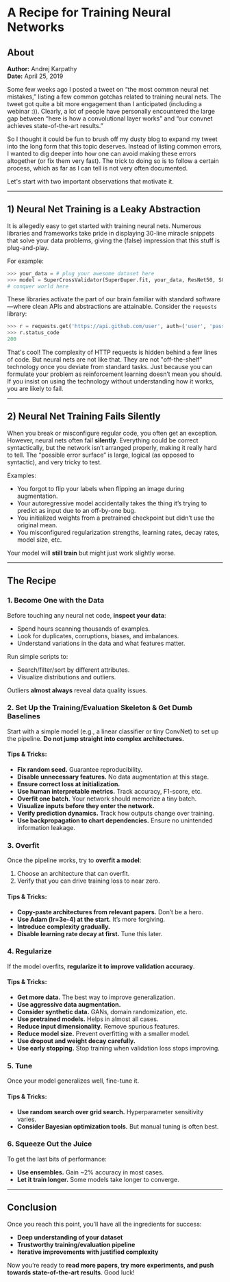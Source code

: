 # A Recipe for Training Neural Networks

## About

**Author:** Andrej Karpathy  
**Date:** April 25, 2019  

Some few weeks ago I posted a tweet on “the most common neural net mistakes,” listing a few common gotchas related to training neural nets. The tweet got quite a bit more engagement than I anticipated (including a webinar :)). Clearly, a lot of people have personally encountered the large gap between “here is how a convolutional layer works” and “our convnet achieves state-of-the-art results.”

So I thought it could be fun to brush off my dusty blog to expand my tweet into the long form that this topic deserves. Instead of listing common errors, I wanted to dig deeper into how one can avoid making these errors altogether (or fix them very fast). The trick to doing so is to follow a certain process, which as far as I can tell is not very often documented.

Let's start with two important observations that motivate it.

---

## 1) Neural Net Training is a Leaky Abstraction

It is allegedly easy to get started with training neural nets. Numerous libraries and frameworks take pride in displaying 30-line miracle snippets that solve your data problems, giving the (false) impression that this stuff is plug-and-play.

For example:

```python
>>> your_data = # plug your awesome dataset here
>>> model = SuperCrossValidator(SuperDuper.fit, your_data, ResNet50, SGDOptimizer)
# conquer world here
```

These libraries activate the part of our brain familiar with standard software—where clean APIs and abstractions are attainable. Consider the `requests` library:

```python
>>> r = requests.get('https://api.github.com/user', auth=('user', 'pass'))
>>> r.status_code
200
```

That's cool! The complexity of HTTP requests is hidden behind a few lines of code. But neural nets are not like that. They are not "off-the-shelf" technology once you deviate from standard tasks. Just because you can formulate your problem as reinforcement learning doesn’t mean you should. If you insist on using the technology without understanding how it works, you are likely to fail.

---

## 2) Neural Net Training Fails Silently

When you break or misconfigure regular code, you often get an exception. However, neural nets often fail **silently**. Everything could be correct syntactically, but the network isn’t arranged properly, making it really hard to tell. The “possible error surface” is large, logical (as opposed to syntactic), and very tricky to test.

Examples:
- You forgot to flip your labels when flipping an image during augmentation.
- Your autoregressive model accidentally takes the thing it’s trying to predict as input due to an off-by-one bug.
- You initialized weights from a pretrained checkpoint but didn’t use the original mean.
- You misconfigured regularization strengths, learning rates, decay rates, model size, etc.

Your model will **still train** but might just work slightly worse.

---

## The Recipe

### 1. Become One with the Data

Before touching any neural net code, **inspect your data**:
- Spend hours scanning thousands of examples.
- Look for duplicates, corruptions, biases, and imbalances.
- Understand variations in the data and what features matter.

Run simple scripts to:
- Search/filter/sort by different attributes.
- Visualize distributions and outliers.

Outliers **almost always** reveal data quality issues.

### 2. Set Up the Training/Evaluation Skeleton & Get Dumb Baselines

Start with a simple model (e.g., a linear classifier or tiny ConvNet) to set up the pipeline. **Do not jump straight into complex architectures.**

#### Tips & Tricks:
- **Fix random seed.** Guarantee reproducibility.
- **Disable unnecessary features.** No data augmentation at this stage.
- **Ensure correct loss at initialization.**
- **Use human interpretable metrics.** Track accuracy, F1-score, etc.
- **Overfit one batch.** Your network should memorize a tiny batch.
- **Visualize inputs before they enter the network.**
- **Verify prediction dynamics.** Track how outputs change over training.
- **Use backpropagation to chart dependencies.** Ensure no unintended information leakage.

### 3. Overfit

Once the pipeline works, try to **overfit a model**:
1. Choose an architecture that can overfit.
2. Verify that you can drive training loss to near zero.

#### Tips & Tricks:
- **Copy-paste architectures from relevant papers.** Don’t be a hero.
- **Use Adam (lr=3e-4) at the start.** It’s more forgiving.
- **Introduce complexity gradually.**
- **Disable learning rate decay at first.** Tune this later.

### 4. Regularize

If the model overfits, **regularize it to improve validation accuracy**.

#### Tips & Tricks:
- **Get more data.** The best way to improve generalization.
- **Use aggressive data augmentation.**
- **Consider synthetic data.** GANs, domain randomization, etc.
- **Use pretrained models.** Helps in almost all cases.
- **Reduce input dimensionality.** Remove spurious features.
- **Reduce model size.** Prevent overfitting with a smaller model.
- **Use dropout and weight decay carefully.**
- **Use early stopping.** Stop training when validation loss stops improving.

### 5. Tune

Once your model generalizes well, fine-tune it.

#### Tips & Tricks:
- **Use random search over grid search.** Hyperparameter sensitivity varies.
- **Consider Bayesian optimization tools.** But manual tuning is often best.

### 6. Squeeze Out the Juice

To get the last bits of performance:
- **Use ensembles.** Gain ~2% accuracy in most cases.
- **Let it train longer.** Some models take longer to converge.

---

## Conclusion

Once you reach this point, you’ll have all the ingredients for success:
- **Deep understanding of your dataset**
- **Trustworthy training/evaluation pipeline**
- **Iterative improvements with justified complexity**

Now you’re ready to **read more papers, try more experiments, and push towards state-of-the-art results**. Good luck!
